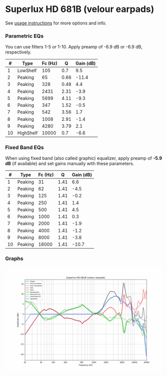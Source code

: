 # Superlux HD 681B (velour earpads)
See [usage instructions](https://github.com/jaakkopasanen/AutoEq#usage) for more options and info.

### Parametric EQs
You can use filters 1-5 or 1-10. Apply preamp of -6.9 dB or -6.9 dB, respectively.

|   # | Type      |   Fc (Hz) |    Q |   Gain (dB) |
|-----|-----------|-----------|------|-------------|
|   1 | LowShelf  |       105 | 0.7  |         9.5 |
|   2 | Peaking   |        65 | 0.66 |       -11.4 |
|   3 | Peaking   |       328 | 0.48 |         4.4 |
|   4 | Peaking   |      2431 | 2.31 |        -3.9 |
|   5 | Peaking   |      5699 | 4.11 |        -9.3 |
|   6 | Peaking   |       347 | 1.52 |        -0.5 |
|   7 | Peaking   |       542 | 3.56 |         1.7 |
|   8 | Peaking   |      1008 | 2.91 |        -1.4 |
|   9 | Peaking   |      4280 | 3.79 |         2.1 |
|  10 | HighShelf |     10000 | 0.7  |        -6.6 |

### Fixed Band EQs
When using fixed band (also called graphic) equalizer, apply preamp of **-5.9 dB** (if available) and set gains manually with these parameters.

|   # | Type    |   Fc (Hz) |    Q |   Gain (dB) |
|-----|---------|-----------|------|-------------|
|   1 | Peaking |        31 | 1.41 |         6.6 |
|   2 | Peaking |        62 | 1.41 |        -4.5 |
|   3 | Peaking |       125 | 1.41 |        -0.2 |
|   4 | Peaking |       250 | 1.41 |         1.4 |
|   5 | Peaking |       500 | 1.41 |         4.5 |
|   6 | Peaking |      1000 | 1.41 |         0.3 |
|   7 | Peaking |      2000 | 1.41 |        -1.9 |
|   8 | Peaking |      4000 | 1.41 |        -1.2 |
|   9 | Peaking |      8000 | 1.41 |        -3.8 |
|  10 | Peaking |     16000 | 1.41 |       -10.7 |

### Graphs
![](./Superlux%20HD%20681B%20(velour%20earpads).png)
